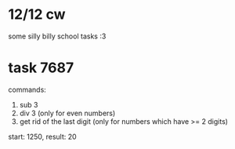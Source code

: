 # 12/12 cw
some silly billy school tasks :3

# task 7687
commands:
1. sub 3
2. div 3 (only for even numbers)
3. get rid of the last digit (only for numbers which have >= 2 digits)

start: 1250, result: 20
